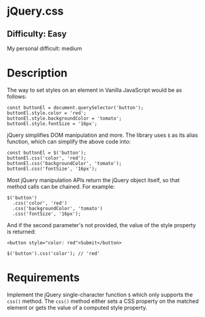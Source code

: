 # jQuery.css

## Difficulty: Easy

My personal difficult: medium

# Description

The way to set styles on an element in Vanilla JavaScript would be as follows:

```
const buttonEl = document.querySelector('button');
buttonEl.style.color = 'red';
buttonEl.style.backgroundColor = 'tomato';
buttonEl.style.fontSize = '16px';
```

jQuery simplifies DOM manipulation and more. The library uses `$` as its alias function, which can simplify the above code into:

```
const buttonEl = $('button');
buttonEl.css('color', 'red');
buttonEl.css('backgroundColor', 'tomato');
buttonEl.css('fontSize', '16px');
```

Most jQuery manipulation APIs return the jQuery object itself, so that method calls can be chained. For example:

```
$('button')
  .css('color', 'red')
  .css('backgroundColor', 'tomato')
  .css('fontSize', '16px');
```

And if the second parameter's not provided, the value of the style property is returned:

```
<button style="color: red">Submit</button>

$('button').css('color'); // 'red'
```

# Requirements

Implement the jQuery single-character function `$` which only supports the `css()` method. The `css()` method either sets a CSS property on the matched element or gets the value of a computed style property.
